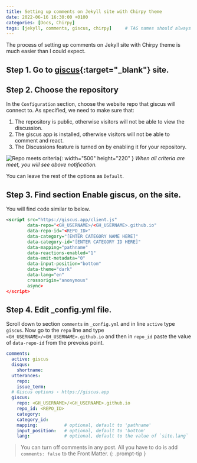 ```yaml
---
title: Setting up comments on Jekyll site with Chirpy theme
date: 2022-06-16 16:30:00 +0100
categories: [Docs, Chirpy]
tags: [jekyll, comments, giscus, chirpy]     # TAG names should always be lowercase
---
```


The process of setting up comments on Jekyll site with Chirpy theme is much easier than I could expect. 

## Step 1. Go to [giscus](https://giscus.app/){:target="_blank"} site.

## Step 2. Choose the repository
In the `Configuration` section, choose the website repo that giscus will connect to. As specified, we need to make sure that: 

1. The repository is public, otherwise visitors will not be able to view the discussion.
2. The giscus app is installed, otherwise visitors will not be able to comment and react.
3. The Discussions feature is turned on by enabling it for your repository.


![Repo meets criteria](https://drive.google.com/uc?export=view&id=1FUjNEPxMLtWGZS87k6FRtiHL0rwtG30k){: width="500" height="220" }
_When all criteria are meet, you will see above notification._

You can leave the rest of the options as `Default`.

## Step 3. Find section Enable giscus, on the site.

You will find code similar to below.

```xml
<script src="https://giscus.app/client.js"
        data-repo="<GH_USERNAME>/<GH_USERNAME>.github.io"
        data-repo-id="<REPO_ID>"
        data-category="[ENTER CATEGORY NAME HERE]"
        data-category-id="[ENTER CATEGORY ID HERE]"
        data-mapping="pathname"
        data-reactions-enabled="1"
        data-emit-metadata="0"
        data-input-position="bottom"
        data-theme="dark"
        data-lang="en"
        crossorigin="anonymous"
        async>
</script>
```

## Step 4. Edit **_config.yml** file.

Scroll down to section `comments` in `_config.yml` and in line `active` type `giscus`.
Now go to the `repo` line and type `<GH_USERNAME>/<GH_USERNAME>.github.io` and then in `repo_id` paste the value of `data-repo-id` from the prevoius point. 

```yaml
comments:
  active: giscus         
  disqus:
    shortname:    
  utterances:
    repo:        
    issue_term:
  # Giscus options › https://giscus.app
  giscus:
    repo: <GH_USERNAME>/<GH_USERNAME>.github.io 
    repo_id: <REPO_ID>
    category: 
    category_id:
    mapping:          # optional, default to 'pathname'
    input_position:   # optional, default to 'bottom'
    lang:             # optional, default to the value of `site.lang`
```

> You can turn off comments in any post. All you have to do is add `comments: false` to the Front Matter.
{: .prompt-tip }
